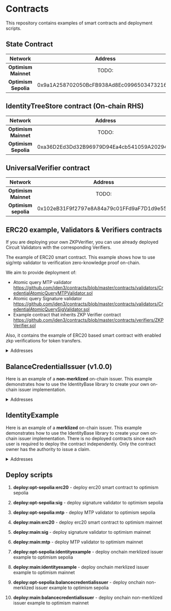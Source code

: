 # Contracts

This repository contains examples of smart contracts and deployment scripts.

## State Contract

|        Network             |     Address                                |
|:--------------------------:|:------------------------------------------:|
| **Optimism Mainnet** | TODO: |
| **Optimism Sepolia** | 0x9a1A258702050BcFB938Ad8Ec0996503473216d1 |

## IdentityTreeStore contract (On-chain RHS)

|        Network             |     Address                                |
|:--------------------------:|:------------------------------------------:|
| **Optimism Mainnet** | TODO: |
| **Optimism Sepolia** | 0xa36D2Ed3Dd32B96979D94Ea4cb541059A2029484 |

## UniversalVerifier contract

|         Network          |                  Address                   |
| :----------------------: | :----------------------------------------: |
|   **Optimism Mainnet** | TODO: |
| **Optimism sepolia** | 0x102eB31F9f2797e8A84a79c01FFd9aF7D1d9e556 |

## ERC20 example, Validators & Verifiers contracts

If you are deploying your own ZKPVerifier, you can use already deployed Circuit Validators with the corresponding Verifiers.

The example of ERC20 smart contract. This example shows how to use sig/mtp validator to verification zero-knowledge proof on-chain.

We aim to provide deployment of:

- Atomic query MTP validator https://github.com/iden3/contracts/blob/master/contracts/validators/CredentialAtomicQueryMTPValidator.sol
- Atomic query Signature validator https://github.com/iden3/contracts/blob/master/contracts/validators/CredentialAtomicQuerySigValidator.sol
- Example contract that inherits ZKP Verifier contract https://github.com/iden3/contracts/blob/master/contracts/verifiers/ZKPVerifier.sol

Also, it contains the example of ERC20 based smart contract with enabled zkp verifications for token transfers.

<details>
<summary>Addresses</summary>

Current addresses on **Optimism Mainnet** (V2 Validators):

|                   |                             Sig                             |                             MTP                              |
|:-----------------:|:-----------------------------------------------------------:|:------------------------------------------------------------:|
| **Verifier** | TODO: | TODO: |
| **Validators** | TODO: | TODO: |
| **ERC20 example** | TODO: (request id = 1) | TODO:  (request id = 2) |


Current addresses on **Optimism Sepolia** (V2 validators)

|                   |                             Sig                             |                             MTP                              |
|:-----------------:|:-----------------------------------------------------------:|:------------------------------------------------------------:|
| **Verifier** | TODO: | TODO: |
| **Validators** | 0x5EDbb8681312bA0e01Fd41C759817194b95ee604 | 0xbA308e870d35A092810a3F0e4d21ece65551dE42 |
| **ERC20 example** | 0x76A9d02221f4142bbb5C07E50643cCbe0Ed6406C (request id = 1) | 0x76A9d02221f4142bbb5C07E50643cCbe0Ed6406C  (request id = 2) |

</details>

## BalanceCredentialIssuer (v1.0.0)

Here is an example of a **non-merklized** on-chain issuer. This example demonstrates how to use the IdentityBase library to create your own on-chain issuer implementation.

<details>
<summary>Addresses</summary>

**Optimism Mainnet**:

|                             |                    Address                     |
|:---------------------------:|:------------------------------------------:|
|    Poseidon2Elements    | TODO: |
|    Poseidon3Elements    | TODO: |
|    Poseidon4Elements    | TODO: |
|         SmtLib          | TODO: |
|      ClaimBuilder       | TODO: |
|       IdentityLib       | TODO: |
| **BalanceCredentialIssuer** | TODO: |

**Optimism Sepolia**:

|                             |                    Address                     |
|:---------------------------:|:------------------------------------------:|
|    Poseidon2Elements    | TODO: |
|    Poseidon3Elements    | TODO: |
|    Poseidon4Elements    | TODO: |
|         SmtLib          | TODO: |
|      ClaimBuilder       | TODO: |
|       IdentityLib       | TODO: |
| **BalanceCredentialIssuer** | TODO: |


</details>


## IdentityExample

Here is an example of a **merklized** on-chain issuer. This example demonstrates how to use the IdentityBase library to create your own on-chain issuer implementation. There is no deployed contracts since each user is required to deploy the contract independently. Only the contract owner has the authority to issue a claim.

<details>
<summary>Addresses</summary>

Optimism sepolia:

|                       |                    Address                     |
|:---------------------:|:------------------------------------------:|
| **Poseidon2Elements** | TODO: |
| **Poseidon3Elements** | TODO: |
| **Poseidon4Elements** | TODO: |
|      **SmtLib**       | TODO: |
| **Identity Contract** | TODO: |

</details>


## Deploy scripts

1. **deploy:opt-sepolia:erc20** - deploy erc20 smart contract to optimism sepolia
1. **deploy:opt-sepolia:sig** - deploy signature validator to optimism sepolia
1. **deploy:opt-sepolia:mtp** - deploy MTP validator to optimism sepolia
1. **deploy:main:erc20** - deploy erc20 smart contract to optimism mainnet
1. **deploy:main:sig** - deploy signature validator to optimism mainnet
1. **deploy:main:mtp** - deploy MTP validator to optimism mainnet

1. **deploy:opt-sepolia:identityexample** - deploy onchain merklized issuer example to optimism sepolia
1. **deploy:main:identityexample** - deploy onchain merklized issuer example to optimism mainnet

1. **deploy:opt-sepolia:balancecredentialissuer** - deploy onchain non-merklized issuer example to optimism sepolia
1. **deploy:main:balancecredentialissuer** - deploy onchain non-merklized issuer example to optimism mainnet
